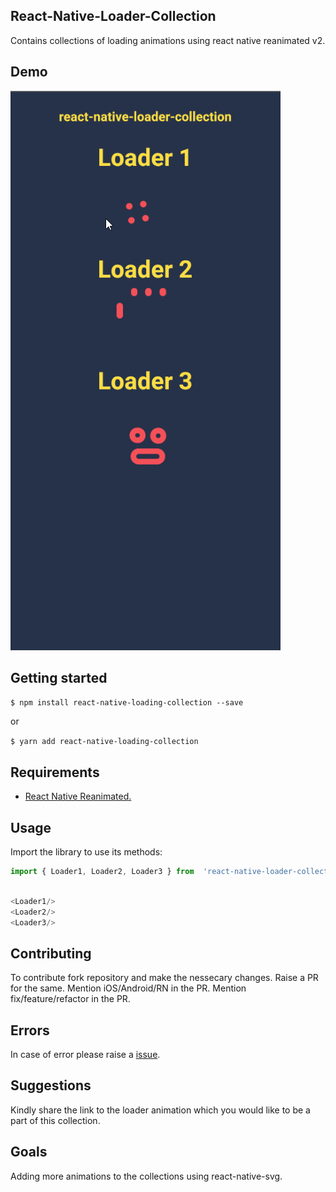 


## React-Native-Loader-Collection



Contains collections of loading animations using react native reanimated v2.

## Demo

![Demo](https://github.com/ShivamRawat0l/react-native-loader-collection/blob/main/demo/player_GJBbstqXvs.gif "Demo Gif")

## Getting started

`$ npm install react-native-loading-collection --save`

or

`$ yarn add react-native-loading-collection`

## Requirements

 -  [React Native Reanimated.](https://docs.swmansion.com/react-native-reanimated/docs/fundamentals/installation)

## Usage

Import the library to use its methods:
```javascript
import { Loader1, Loader2, Loader3 } from  'react-native-loader-collection';
```

```javascript

<Loader1/>
<Loader2/>
<Loader3/>

```



##  Contributing
To contribute fork repository and make the nessecary changes.
Raise a PR for the same.
Mention iOS/Android/RN in the PR.
Mention fix/feature/refactor in the PR.


## Errors
In case of error please raise a [issue](https://github.com/ShivamRawat0l/react-native-kustomer-sdk-v2/issues).

## Suggestions

Kindly share the link to the loader animation which you would like to be a part of this collection.


## Goals

Adding more animations to the collections using react-native-svg.



